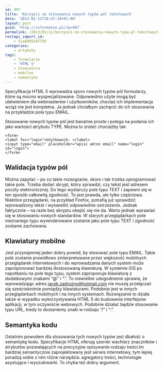 ```yaml
---
id: 497
title: 'Korzyści ze stosowania nowych typów pól tekstowych'
date: '2013-01-11T18:47:18+01:00'
layout: post
guid: 'http://informaton.pl/?p=497'
permalink: /2013/01/11/korzysci-ze-stosowania-nowych-typw-pl-tekstowych/
restapi_import_id:
    - 5ca8405547793
categories:
    - artykuły
tags:
    - formularze
    - 'HTML 5'
    - klawiatura
    - mobilne
    - semantyka
---
```


Specyfikacja HTML 5 wprowadza sporo nowych typów pól formularzy, które są mocno wyspecjalizowane. Odpowiednio użyte mogą być ułatwieniem dla webmasterów i użytkowników, chociaż ich implementacja wciąż nie jest kompletna. Ja jednak chciałbym zachęcić do ich stosowania na przykładzie pola typu EMAIL.

Stosowanie nowych typów pól jest banalnie proste i polega na podania ich jako wartości atrybutu TYPE. Można to zrobić chociażby tak:

```
<form>
<label for="login">Użytkownik: </label>
<input type="email" placeholder="wpisz adres email" name="login" id="login">
</form>

```

## Walidacja typów pól

Można zapytać – po co takie rozwiązanie, skoro i tak trzeba oprogramować takie pole. Trzeba dodać skrypt, który sprawdzi, czy tekst jest adresem poczty elektronicznej. Do tego wystarczy pole typu TEXT i zapewni się w ten sposób całkowitą zgodność. To jest prawda, ale tylko częściowa. Niektóre przeglądarki, na przykład Firefox, potrafią już sprawdzić wprowadzony tekst i wyświetlić odpowiednie ostrzeżenie. Jednak faktycznie – na razie bez skryptu obejść się nie da. Warto jednak wprawiać się w stosowaniu nowych standardów. W starych przeglądarkach pole nieznanego typu wyrenderowane zostanie jako pole typu TEXT i zgodność zostanie zachowana.

## Klawiatury mobilne

Jest przynajmniej jeden dobry powód, by stosować pole typu EMAIL. Takie pole zostanie prawidłowo zinterpretowane przez większość mobilnych przeglądarek internetowych i do wprowadzania danych system może zaproponować bardziej dostosowaną klawiaturę. W systemie iOS po napotkaniu na pole tego typu, system zaproponuje klawiaturę z dodatkowymi znakami “@” i “.”. To niewielkie udogodnienie sprawia, że wprowadzając adres jacek.zadrozny@hotmail.com nie muszę przełączać się sześciokrotnie pomiędzy klawiaturami. Podobnie jest w innych przeglądarkach mobilnych i na innych systemach. Rozwiązanie to działa także w wypadku wykorzystywania HTML 5 do budowania interfejsów aplikacji, w tym oczywiście webowych. Podobnie działać będzie stosowanie typu URL, kiedy to dostaniemy znaki w rodzaju “/” i “:”.

## Semantyka kodu

Ostatnim powodem dla stosowania tych nowych typów jest dbałość o semantykę kodu. Specyfikacje HTML oferują szeroki wachlarz znaczników i atrybutów pozwalających na precyzyjne opisywanie rodzaju treści.Im bardziej semantycznie zaprojektowany jest serwis internetowy, tym lepiej poradzą sobie z nim różne narzędzia: agregatory treści, technologie asystujące i wyszukiwarki. To chyba też dobry argument.